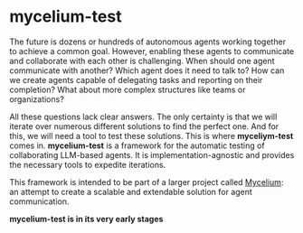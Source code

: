 # mycelium-test

The future is dozens or hundreds of autonomous agents working together to achieve a common goal. However, enabling these agents to communicate and collaborate with each other is challenging. When should one agent communicate with another? Which agent does it need to talk to? How can we create agents capable of delegating tasks and reporting on their completion? What about more complex structures like teams or organizations?

All these questions lack clear answers. The only certainty is that we will iterate over numerous different solutions to find the perfect one. And for this, we will need a tool to test these solutions. This is where **myceliym-test** comes in.
**mycelium-test** is a framework for the automatic testing of collaborating LLM-based agents. It is implementation-agnostic and provides the necessary tools to expedite iterations.

This framework is intended to be part of a larger project called [Mycelium](https://github.com/n0rthin/mycelium): an attempt to create a scalable and extendable solution for agent communication.

**mycelium-test is in its very early stages**
